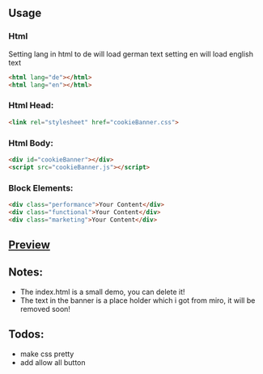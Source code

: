 ## Usage

### Html
Setting lang in html to de will load german text setting en will load english text

```html
<html lang="de"></html>
<html lang="en"></html>
```

### Html Head:

```html
<link rel="stylesheet" href="cookieBanner.css">
```

### Html Body:

```html
<div id="cookieBanner"></div>
<script src="cookieBanner.js"></script>
```

### Block Elements:

```html
<div class="performance">Your Content</div>
<div class="functional">Your Content</div>
<div class="marketing">Your Content</div>
```

## [Preview](https://htmlpreview.github.io/?https://github.com/philipphermes/cookieBanner/blob/main/index.html)

## Notes:

* The index.html is a small demo, you can delete it!
* The text in the banner is a place holder which i got from miro, it will be removed soon!

## Todos:

* make css pretty
* add allow all button